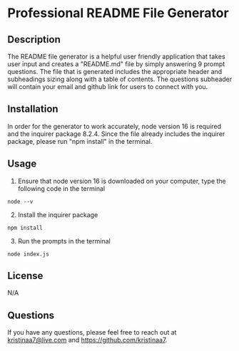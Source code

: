# Professional README File Generator

## Description
The README file generator is a helpful user friendly application that takes user input and creates a "README.md" file by simply answering 9 prompt questions. The file that is generated includes the appropriate header and subheadings sizing along with a table of contents. The questions subheader will contain your email and github link for users to connect with you.

## Installation
In order for the generator to work accurately, node version 16 is required and the inquirer package 8.2.4. Since the file already includes the inquirer package, please run "npm install" in the terminal.

## Usage
1. Ensure that node version 16 is downloaded on your computer, type the following code in the terminal
```
node --v 
```
2. Install the inquirer package
```
npm install
```
3. Run the prompts in the terminal
```
node index.js
```

## License
N/A

## Questions
If you have any questions, please feel free to reach out at kristinaa7@live.com and https://github.com/kristinaa7.
